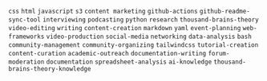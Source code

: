 `css` `html` `javascript` `s3` `content marketing` `github-actions` `github-readme-sync-tool` `interviewing` `podcasting` `python` `research` `thousand-brains-theory` `video-editing` `writing` `content-creation` `markdown` `yaml` `event-planning` `web-frameworks` `video-production` `social-media` `networking` `data-analysis` `bash` `community-management` `community-organizing` `tailwindcss` `tutorial-creation` `content-curation` `academic-outreach` `documentation-writing` `forum-moderation` `documentation` `spreadsheet-analysis` `ai-knowledge` `thousand-brains-theory-knowledge`
